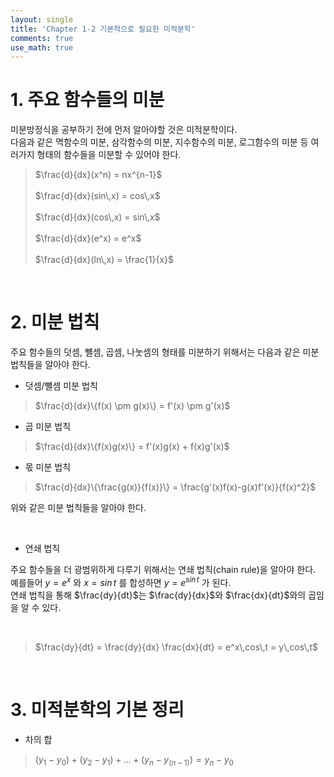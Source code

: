 ```yaml
---
layout: single
title: 'Chapter 1-2 기본적으로 필요한 미적분학'
comments: true
use_math: true
---
```


# 1. 주요 함수들의 미분

미분방정식을 공부하기 전에 먼저 알아야할 것은 미적분학이다.  
다음과 같은 멱함수의 미분, 삼각함수의 미분, 지수함수의 미분, 로그함수의 미분 등 여러가지 형태의 함수들을 미분할 수 있어야 한다.  
   
>$\frac{d}{dx}(x^n) = nx^{n-1}$ <br>       
>$\frac{d}{dx}(sin\,x) = cos\,x$<br>      
>$\frac{d}{dx}(cos\,x) = sin\,x$<br>     
>$\frac{d}{dx}(e^x) = e^x$      <br>           
>$\frac{d}{dx}(ln\,x) = \frac{1}{x}$  

<br>

# 2. 미분 법칙

주요 함수들의 덧셈, 뺼셈, 곱셈, 나눗셈의 형태를 미분하기 위해서는 다음과 같은 미분 법칙들을 알아야 한다.

- 덧셈/뺼셈 미분 법칙   

>$\frac{d}{dx}\{f(x) \pm g(x)\} = f'(x) \pm g'(x)$

- 곱 미분 법칙  

>$\frac{d}{dx}\{f(x)g(x)\} = f'(x)g(x) + f(x)g'(x)$

- 몫 미분 법칙 

>$\frac{d}{dx}\{\frac{g(x)}{f(x)}\} = \frac{g'(x)f(x)-g(x)f'(x)}{f(x)^2}$

위와 같은 미분 법칙들을 알아야 한다.

<br>

- 연쇄 법칙
  
주요 함수들을 더 광범위하게 다루기 위해서는 연쇄 법칙(chain rule)을 알아야 한다.
예를들어 $y = e^x$ 와 $x = sin\, t$ 를 합성하면 $y = e^{sin \, t}$ 가 된다.   
연쇄 법칙을 통해 $\frac{dy}{dt}$는 $\frac{dy}{dx}$와 $\frac{dx}{dt}$와의 곱임을 알 수 있다. 

<br>

>$\frac{dy}{dt} = \frac{dy}{dx} \frac{dx}{dt} = e^x\,cos\,t = y\,cos\,t$

<br>

# 3. 미적분학의 기본 정리

- 차의 합 <br>
>$(y_1 - y_0) + (y_2 - y_1) + ... + (y_n - y_(n-1)) = y_n - y_0$